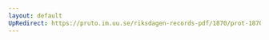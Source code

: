 ```yaml
---
layout: default
UpRedirect: https://pruto.im.uu.se/riksdagen-records-pdf/1870/prot-1870--fk--118/prot-1870--fk--118_004.pdf
---
```


